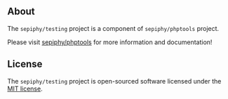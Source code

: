 ## About

The `sepiphy/testing` project is a component of `sepiphy/phptools` project.

Please visit [sepiphy/phptools](../../README.md) for more information and documentation!

## License

The `sepiphy/testing` project is open-sourced software licensed under the [MIT license](LICENSE.md).
